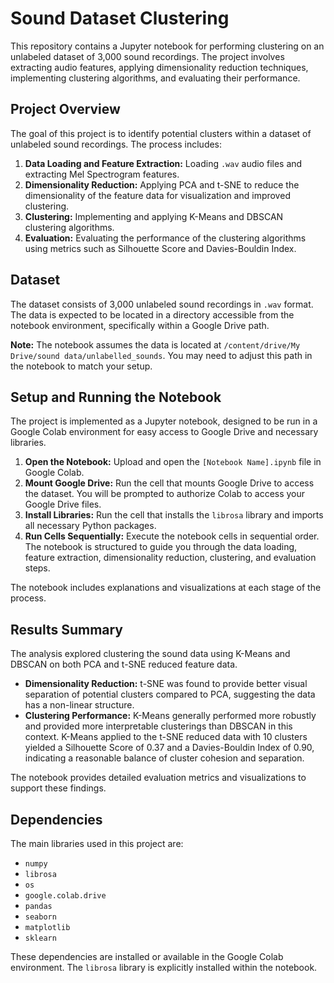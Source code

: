 # Sound Dataset Clustering

This repository contains a Jupyter notebook for performing clustering on an unlabeled dataset of 3,000 sound recordings. The project involves extracting audio features, applying dimensionality reduction techniques, implementing clustering algorithms, and evaluating their performance.

## Project Overview

The goal of this project is to identify potential clusters within a dataset of unlabeled sound recordings. The process includes:

1.  **Data Loading and Feature Extraction:** Loading `.wav` audio files and extracting Mel Spectrogram features.
2.  **Dimensionality Reduction:** Applying PCA and t-SNE to reduce the dimensionality of the feature data for visualization and improved clustering.
3.  **Clustering:** Implementing and applying K-Means and DBSCAN clustering algorithms.
4.  **Evaluation:** Evaluating the performance of the clustering algorithms using metrics such as Silhouette Score and Davies-Bouldin Index.

## Dataset

The dataset consists of 3,000 unlabeled sound recordings in `.wav` format. The data is expected to be located in a directory accessible from the notebook environment, specifically within a Google Drive path.

**Note:** The notebook assumes the data is located at `/content/drive/My Drive/sound data/unlabelled_sounds`. You may need to adjust this path in the notebook to match your setup.

## Setup and Running the Notebook

The project is implemented as a Jupyter notebook, designed to be run in a Google Colab environment for easy access to Google Drive and necessary libraries.

1.  **Open the Notebook:** Upload and open the `[Notebook Name].ipynb` file in Google Colab.
2.  **Mount Google Drive:** Run the cell that mounts Google Drive to access the dataset. You will be prompted to authorize Colab to access your Google Drive files.
3.  **Install Libraries:** Run the cell that installs the `librosa` library and imports all necessary Python packages.
4.  **Run Cells Sequentially:** Execute the notebook cells in sequential order. The notebook is structured to guide you through the data loading, feature extraction, dimensionality reduction, clustering, and evaluation steps.

The notebook includes explanations and visualizations at each stage of the process.

## Results Summary

The analysis explored clustering the sound data using K-Means and DBSCAN on both PCA and t-SNE reduced feature data.

*   **Dimensionality Reduction:** t-SNE was found to provide better visual separation of potential clusters compared to PCA, suggesting the data has a non-linear structure.
*   **Clustering Performance:** K-Means generally performed more robustly and provided more interpretable clusterings than DBSCAN in this context. K-Means applied to the t-SNE reduced data with 10 clusters yielded a Silhouette Score of 0.37 and a Davies-Bouldin Index of 0.90, indicating a reasonable balance of cluster cohesion and separation.

The notebook provides detailed evaluation metrics and visualizations to support these findings.

## Dependencies

The main libraries used in this project are:

*   `numpy`
*   `librosa`
*   `os`
*   `google.colab.drive`
*   `pandas`
*   `seaborn`
*   `matplotlib`
*   `sklearn`

These dependencies are installed or available in the Google Colab environment. The `librosa` library is explicitly installed within the notebook.
